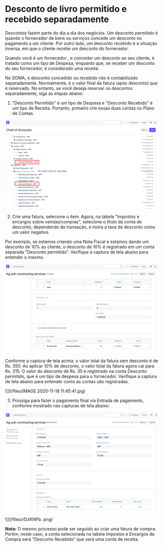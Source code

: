 # Desconto de livro permitido e recebido separadamente


Descontos fazem parte do dia a dia dos negócios. Um desconto permitido é quando o fornecedor de bens ou serviços concede um desconto no pagamento a um cliente. Por outro lado, um desconto recebido é a situação inversa, em que o cliente recebe um desconto do fornecedor. 

  


Quando você é um fornecedor , e conceder um desconto ao seu cliente, é tratado como um tipo de Despesa, enquanto que, se receber um desconto do seu fornecedor, é considerado uma receita. 

  


No SOMA, o desconto concedido ou recebido não é contabilizado separadamente. Normalmente, é o valor final da fatura (após desconto) que é reservado. No entanto, se você deseja reservar os descontos separadamente, siga as etapas abaixo:

  


1) "Desconto Permitido" é um tipo de Despesa e "Desconto Recebido" é um tipo de Receita. Portanto, primeiro crie essas duas contas no Plano de Contas. 

  


![](/files/tE7sKIX.png)

  


  


2) Crie uma fatura, selecione o item. Agora, na tabela "Impostos e encargos sobre vendas/compras", selecione o título da conta de desconto, dependendo da transação, e insira a taxa de desconto como um valor negativo. 

  


Por exemplo, se estamos criando uma Nota Fiscal e estamos dando um desconto de 10% ao cliente, o desconto de 10% é registrado em um conta separada "Desconto permitido". Verifique a captura de tela abaixo para entender o mesmo.

  


![](/files/8QtX0DE.jpe)

  


Conforme a captura de tela acima, o valor total da fatura sem desconto é de Rs. 350. Ao aplicar 10% de desconto, o valor total da fatura agora cai para Rs. 315. O valor do desconto de Rs. 35 é registrado na conta Desconto permitido, que é um tipo de despesa para o fornecedor. Verifique a captura de tela abaixo para entender como as contas são registradas.

  


  


![](/files/IMAGE 2020-11-18 11:45:41.jpg)

3) Prossiga para fazer o pagamento final via Entrada de pagamento, conforme mostrado nas capturas de tela abaixo:

  


![](/files/18fssIO.png)

  


![](/files/rDzKNPb. png)

  


**Nota:** O mesmo processo pode ser seguido ao criar uma fatura de compra. Porém, neste caso, a conta selecionada na tabela Impostos e Encargos da Compra será "Desconto Recebido" que será uma conta de receita.

  


